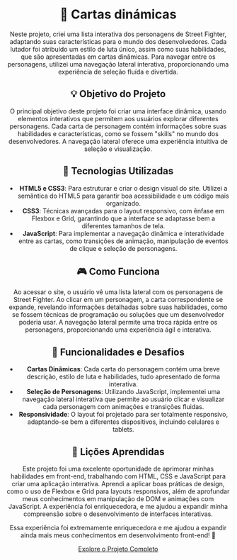 <h1 align="center">
 👾 Cartas dinámicas
</h1>

<p align="center">
Neste projeto, criei uma lista interativa dos personagens de Street Fighter, adaptando suas características para o mundo dos desenvolvedores. Cada lutador foi atribuído um estilo de luta único, assim como suas habilidades, que são apresentadas em cartas dinâmicas. Para navegar entre os personagens, utilizei uma navegação lateral interativa, proporcionando uma experiência de seleção fluída e divertida.
</p>

<h2 align="center">💡 Objetivo do Projeto</h2>

<p align="center">
O principal objetivo deste projeto foi criar uma interface dinâmica, usando elementos interativos que permitem aos usuários explorar diferentes personagens. Cada carta de personagem contém informações sobre suas habilidades e características, como se fossem "skills" no mundo dos desenvolvedores. A navegação lateral oferece uma experiência intuitiva de seleção e visualização.
</p>

<h2 align="center">🚀 Tecnologias Utilizadas</h2>
<ul align="center">
    <li><strong>HTML5 e CSS3</strong>: Para estruturar e criar o design visual do site. Utilizei a semântica do HTML5 para garantir boa acessibilidade e um código mais organizado.</li>
    <li><strong>CSS3</strong>: Técnicas avançadas para o layout responsivo, com ênfase em Flexbox e Grid, garantindo que a interface se adaptasse bem a diferentes tamanhos de tela.</li>
    <li><strong>JavaScript</strong>: Para implementar a navegação dinâmica e interatividade entre as cartas, como transições de animação, manipulação de eventos de clique e seleção de personagens.</li>
</ul>

<h2 align="center">🎮 Como Funciona</h2>
<p align="center">
Ao acessar o site, o usuário vê uma lista lateral com os personagens de Street Fighter. Ao clicar em um personagem, a carta correspondente se expande, revelando informações detalhadas sobre suas habilidades, como se fossem técnicas de programação ou soluções que um desenvolvedor poderia usar. A navegação lateral permite uma troca rápida entre os personagens, proporcionando uma experiência ágil e interativa.
</p>

<h2 align="center">🔧 Funcionalidades e Desafios</h2>
<ul align="center">
    <li><strong>Cartas Dinâmicas</strong>: Cada carta do personagem contém uma breve descrição, estilo de luta e habilidades, tudo apresentado de forma interativa.</li>
    <li><strong>Seleção de Personagens</strong>: Utilizando JavaScript, implementei uma navegação lateral interativa que permite ao usuário clicar e visualizar cada personagem com animações e transições fluidas.</li>
    <li><strong>Responsividade</strong>: O layout foi projetado para ser totalmente responsivo, adaptando-se bem a diferentes dispositivos, incluindo celulares e tablets.</li>
</ul>

<h2 align="center">🌱 Lições Aprendidas</h2>
<p align="center">
Este projeto foi uma excelente oportunidade de aprimorar minhas habilidades em front-end, trabalhando com HTML, CSS e JavaScript para criar uma aplicação interativa. Aprendi a aplicar boas práticas de design, como o uso de Flexbox e Grid para layouts responsivos, além de aprofundar meus conhecimentos em manipulação de DOM e animações com JavaScript. A experiência foi enriquecedora, e me ajudou a expandir minha compreensão sobre o desenvolvimento de interfaces interativas.
</p>

<p align="center">
Essa experiência foi extremamente enriquecedora e me ajudou a expandir ainda mais meus conhecimentos em desenvolvimento front-end! 🚀
</p>

<p align="center">
  <a href="https://github.com/RaianaS/CursoemVideo.git" target="_blank">Explore o Projeto Completo</a>
</p>
